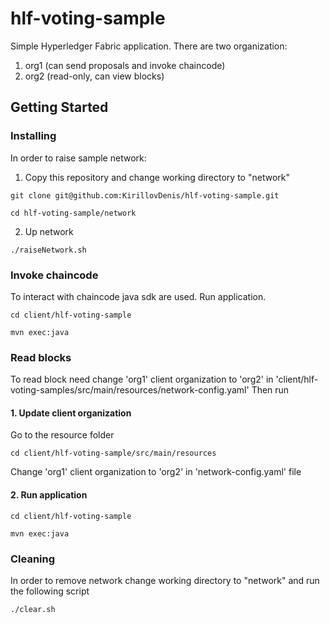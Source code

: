 # hlf-voting-sample
Simple Hyperledger Fabric application.
There are two organization:

1. org1 (can send proposals and invoke chaincode)
2. org2 (read-only, can view blocks)

## Getting Started

### Installing
In order to raise sample network:

1. Copy this repository and change working directory to "network"
```
git clone git@github.com:KirillovDenis/hlf-voting-sample.git

cd hlf-voting-sample/network
```

2. Up network
```
./raiseNetwork.sh
```

### Invoke chaincode
To interact with chaincode java sdk are used.
Run application.
```
cd client/hlf-voting-sample

mvn exec:java
```

### Read blocks
To read block need change 'org1' client organization to 'org2' in 'client/hlf-voting-samples/src/main/resources/network-config.yaml'
Then run
#### 1. Update client organization
Go to the resource folder
```
cd client/hlf-voting-sample/src/main/resources
```
Change 'org1' client organization to 'org2' in 'network-config.yaml' file

#### 2. Run application
```
cd client/hlf-voting-sample

mvn exec:java
```

### Cleaning
In order to remove network change working directory to "network" and run the following script
```
./clear.sh
```



